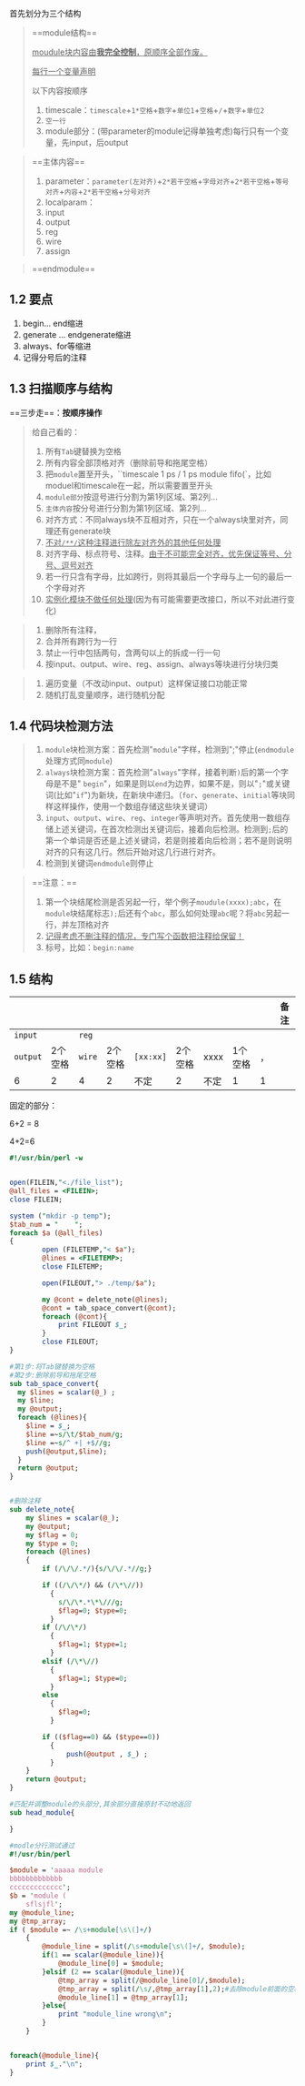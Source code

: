 首先划分为三个结构

>==module结构==
>
><u>moudule块内容由**我完全控制**，原顺序全部作废。</u>
>
><u>每行一个变量声明</u>
>
>以下内容按顺序
>
>1. timescale：`timescale`+`1*空格`+`数字`+`单位1`+`空格`+`/`+`数字`+`单位2`
>2. `空一行`
>3. module部分：(带parameter的module记得单独考虑)每行只有一个变量，先input，后output

> ==主体内容==
>
> 1. parameter：`parameter(左对齐)`+`2*若干空格`+`字母对齐`+`2*若干空格`+`等号对齐`+`内容`+`2*若干空格`+`分号对齐`
> 2. localparam：
> 3. input
> 4. output
> 5. reg
> 6. wire
> 7. assign

> ==endmodule==

## 1.2 要点

1. begin... end缩进
2. generate ... endgenerate缩进
3. always、for等缩进
4. 记得分号后的注释

## 1.3 扫描顺序与结构

==三步走==：**按顺序操作**

> 给自己看的：
>
> 1. 所有`Tab`键替换为空格
> 2. 所有内容全部顶格对齐（删除前导和拖尾空格）
> 3. 把`module`置至开头，``timescale 1 ps / 1 ps module fifo(`，比如moduel和timescale在一起，所以需要置至开头
> 4. `module部分`按逗号进行分割为第1列区域、第2列...
> 5. `主体内容`按分号进行分割为第1列区域、第2列...
> 6. 对齐方式：不同always块不互相对齐，只在一个always块里对齐，同理还有generate块
> 7. <u>不对`/**/`这种注释进行除左对齐外的其他任何处理</u>
> 8. 对齐字母、标点符号、注释。<u>由于不可能完全对齐，优先保证等号、分号、逗号对齐</u>
> 9. 若一行只含有字母，比如跨行，则将其最后一个字母与上一句的最后一个字母对齐
> 10. <u>实例化模块不做任何处理</u>(因为有可能需要更改接口，所以不对此进行变化)

>1. 删除所有注释，
>2. 合并所有跨行为一行
>3. 禁止一行中包括两句，含两句以上的拆成一行一句
>4. 按input、output、wire、reg、assign、always等块进行分块归类

>1. 遍历变量（不改动input、output）这样保证接口功能正常
>2. 随机打乱变量顺序，进行随机分配

## 1.4 代码块检测方法

> 1. `module`块检测方案：首先检测"`module`"字样，检测到";"停止(`endmodule`处理方式同`module`)
> 2. `always`块检测方案：首先检测"`always`"字样，接着判断`)`后的第一个字母是不是" `begin`"，如果是则以`end`为边界，如果不是，则以"`;`"或关键词(比如"`if`")为新块，在新块中递归。（`for`、`generate`、`initial`等块同样这样操作，使用一个数组存储这些块关键词）
> 3. `input`、`output`、`wire`、`reg`、`integer`等声明对齐。首先使用一数组存储上述关键词，在首次检测出关键词后，接着向后检测。检测到`;`后的第一个单词是否还是上述关键词，若是则接着向后检测；若不是则说明对齐的只有这几行。然后开始对这几行进行对齐。
> 4. 检测到关键词`endmodule`则停止

> ==注意：==
>
> 1. 第一个块结尾检测是否另起一行，举个例子`moudule(xxxx);abc`，在`module`块结尾标志`);`后还有个`abc`，那么如何处理`abc`呢？将`abc`另起一行，并左顶格对齐
> 1. <u>记得考虑不删注释的情况，专门写个函数把注释给保留！</u>
> 1. 标号，比如：`begin:name`

## 1.5 结构

|          |         |        |         |           |         |      |         |      | 备注 |
| -------- | ------- | ------ | ------- | --------- | ------- | ---- | ------- | ---- | ---- |
| `input`  |         | `reg`  |         |           |         |      |         |      |      |
| `output` | 2个空格 | `wire` | 2个空格 | `[xx:xx]` | 2个空格 | xxxx | 1个空格 | ，   |      |
| 6        | 2       | 4      | 2       | 不定      | 2       | 不定 | 1       | 1    |      |

固定的部分：

6+2 = 8

4+2=6









```perl
#!/usr/bin/perl -w


open(FILEIN,"<./file_list");
@all_files = <FILEIN>;
close FILEIN;

system ("mkdir -p temp");
$tab_num = "    ";
foreach $a (@all_files)
{
        open (FILETEMP,"< $a");
        @lines = <FILETEMP>;
        close FILETEMP;

        open(FILEOUT,"> ./temp/$a");

        my @cont = delete_note(@lines);
        @cont = tab_space_convert(@cont);
        foreach (@cont){
            print FILEOUT $_;
        }
        close FILEOUT;
}

#第1步:将Tab键替换为空格
#第2步:删除前导和拖尾空格
sub tab_space_convert{
  my $lines = scalar(@_) ;
  my $line;
  my @output;
  foreach (@lines){
    $line = $_;
    $line =~s/\t/$tab_num/g;
    $line =~s/^ +| +$//g;
    push(@output,$line);
  }
  return @output;
}


#删除注释
sub delete_note{
    my $lines = scalar(@_);
    my @output;
    my $flag = 0;
    my $type = 0;
    foreach (@lines)
    {
        if (/\/\/.*/){s/\/\/.*//g;}

        if ((/\/\*/) && (/\*\//))
          {
            s/\/\*.*\*\///g;
            $flag=0; $type=0;
          }
        if (/\/\*/)
          {
            $flag=1; $type=1;
          }
        elsif (/\*\//)
          {
            $flag=1; $type=0;
          }
        else
          {
            $flag=0;
          }

        if (($flag==0) && ($type==0))
          {
              push(@output , $_) ; 
          }
    }
    return @output;
}

#匹配并调整module的头部分,其余部分直接原封不动地返回
sub head_module{

}
```

```perl
#modle分行测试通过
#!/usr/bin/perl 

$module = 'aaaaa module 
bbbbbbbbbbbbb
ccccccccccccc';
$b = 'module (
    sflsjfl';
my @module_line;
my @tmp_array;
if ( $module =~ /\s+module[\s\(]+/)
    {
        @module_line = split(/\s+module[\s\(]+/, $module);
        if(1 == scalar(@module_line)){
            @module_line[0] = $module;
        }elsif (2 == scalar(@module_line)){
            @tmp_array = split(/@module_line[0]/,$module);
            @tmp_array = split(/\s/,@tmp_array[1],2);#去除module前面的空格
            @module_line[1] = @tmp_array[1];
        }else{
            print "module_line wrong\n";
        }
    }


foreach(@module_line){
    print $_."\n"; 
}    
```



